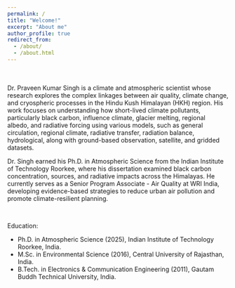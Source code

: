 ```yaml
---
permalink: /
title: "Welcome!"
excerpt: "About me"
author_profile: true
redirect_from: 
  - /about/
  - /about.html
---
```

<br> 
<br>
Dr. Praveen Kumar Singh is a climate and atmospheric scientist whose research explores the complex linkages between air quality, climate change, and cryospheric processes in the Hindu Kush Himalayan (HKH) region. His work focuses on understanding how short-lived climate pollutants, particularly black carbon, influence climate, glacier melting, regional albedo, and radiative forcing using various models, such as general circulation, regional climate, radiative transfer, radiation balance, hydrological, along with ground-based observation, satellite, and gridded datasets.



Dr. Singh earned his Ph.D. in Atmospheric Science from the Indian Institute of Technology Roorkee, where his dissertation examined black carbon concentration, sources, and radiative impacts across the Himalayas. He currently serves as a Senior Program Associate - Air Quality at WRI India, developing evidence-based strategies to reduce urban air pollution and promote climate-resilient planning.

<br>

Education:
* Ph.D. in Atmospheric Science (2025), Indian Institute of Technology Roorkee, India.
* M.Sc. in Environmental Science (2016), Central University of Rajasthan, India.
* B.Tech. in Electronics & Communication Engineering (2011), Gautam Buddh Technical University, India.

